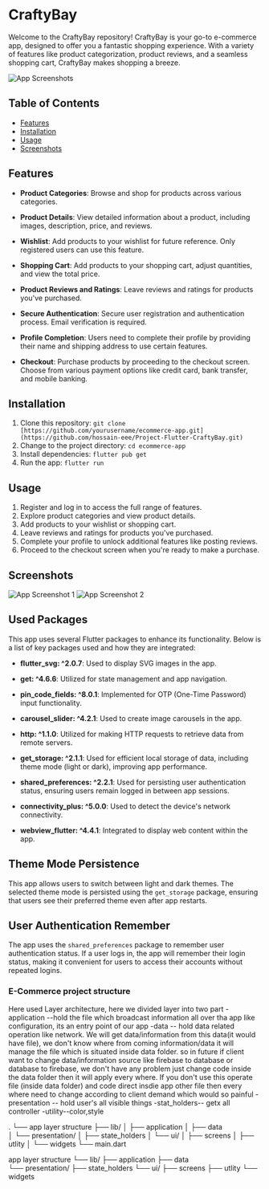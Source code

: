 # CraftyBay

Welcome to the CraftyBay repository! CraftyBay is your go-to e-commerce app, designed to offer you a fantastic shopping experience. With a variety of features like product categorization, product reviews, and a seamless shopping cart, CraftyBay makes shopping a breeze.

![App Screenshots](path-to-your-screenshot.png)

## Table of Contents
- [Features](#features)
- [Installation](#installation)
- [Usage](#usage)
- [Screenshots](#screenshots)

## Features
- **Product Categories**: Browse and shop for products across various categories.

- **Product Details**: View detailed information about a product, including images, description, price, and reviews.

- **Wishlist**: Add products to your wishlist for future reference. Only registered users can use this feature.

- **Shopping Cart**: Add products to your shopping cart, adjust quantities, and view the total price.

- **Product Reviews and Ratings**: Leave reviews and ratings for products you've purchased.

- **Secure Authentication**: Secure user registration and authentication process. Email verification is required.

- **Profile Completion**: Users need to complete their profile by providing their name and shipping address to use certain features.

- **Checkout**: Purchase products by proceeding to the checkout screen. Choose from various payment options like credit card, bank transfer, and mobile banking.



## Installation
1. Clone this repository: `git clone [https://github.com/yourusername/ecommerce-app.git](https://github.com/hossain-eee/Project-Flutter-CraftyBay.git)`
2. Change to the project directory: `cd ecommerce-app`
3. Install dependencies: `flutter pub get`
4. Run the app: `flutter run`

## Usage
1. Register and log in to access the full range of features.
2. Explore product categories and view product details.
3. Add products to your wishlist or shopping cart.
4. Leave reviews and ratings for products you've purchased.
5. Complete your profile to unlock additional features like posting reviews.
6. Proceed to the checkout screen when you're ready to make a purchase.

## Screenshots
![App Screenshot 1](screenshots/screenshot1.png)
![App Screenshot 2](screenshots/screenshot2.png)
<!-- Add more screenshots here -->

## Used Packages
This app uses several Flutter packages to enhance its functionality. Below is a list of key packages used and how they are integrated:

- **flutter_svg: ^2.0.7**: Used to display SVG images in the app.

- **get: ^4.6.6**: Utilized for state management and app navigation.

- **pin_code_fields: ^8.0.1**: Implemented for OTP (One-Time Password) input functionality.

- **carousel_slider: ^4.2.1**: Used to create image carousels in the app.

- **http: ^1.1.0**: Utilized for making HTTP requests to retrieve data from remote servers.

- **get_storage: ^2.1.1**: Used for efficient local storage of data, including theme mode (light or dark), improving app performance.

- **shared_preferences: ^2.2.1**: Used for persisting user authentication status, ensuring users remain logged in between app sessions.

- **connectivity_plus: ^5.0.0**: Used to detect the device's network connectivity.

- **webview_flutter: ^4.4.1**: Integrated to display web content within the app.

## Theme Mode Persistence
This app allows users to switch between light and dark themes. The selected theme mode is persisted using the `get_storage` package, ensuring that users see their preferred theme even after app restarts.

## User Authentication Remember
The app uses the `shared_preferences` package to remember user authentication status. If a user logs in, the app will remember their login status, making it convenient for users to access their accounts without repeated logins.




### E-Commerce project structure 
Here used Layer architecture, here we divided layer into two part
-application --hold the file which broadcast information all over tha app like configuration, its an entry point of our app
-data -- hold data related operation like network. We will get data/information from this data(it would have file), we don't know where from coming information/data it will manage the file which is situated inside data folder. so in future if client want to change data/information source like firebase to database or database to firebase, we don't have any problem just change code inside the data folder then it will apply every where. If you don't use this operate file (inside data folder)  and code direct insdie app other file then every where need to change according to client demand which would so painful 
-presentation -- hold user's all visible things
-stat_holders-- getx all controller
-utility--color,style

.
└── app layer structure
├── lib/
│   ├── application
│   ├── data  
│   └── presentation/
│       ├── state_holders
│       └── ui/
│           ├── screens
│           ├── utlity
│           └── widgets
└── main.dart

app layer structure
└── lib/
    ├── application
    ├── data  
    └── presentation/
        ├── state_holders
            └── ui/
                ├── screens
                ├── utlity
                └── widgets
